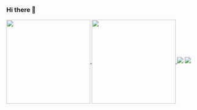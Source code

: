 ### Hi there 👋

<!--
**MatheusHMafra/MatheusHMafra** is a ✨ _special_ ✨ repository because its `README.md` (this file) appears on your GitHub profile.
Here are some ideas to get you started:
- 🔭 I’m currently working on ...
- 🌱 I’m currently learning ...
- 👯 I’m looking to collaborate on ...
- 🤔 I’m looking for help with ...
- 💬 Ask me about ...
- 📫 How to reach me: ...
- 😄 Pronouns: ...
- ⚡ Fun fact: ...
-->
<div>
  <a href="https://github.com/MatheusHMafra">
     <img height="220em" align="center" src="https://github-readme-stats.vercel.app/api?username=matheushmafra&show_icons=true&theme=tokyonight&count_private=true"/>
  </a>
  <a href="https://github.com/MatheusHMafra">
     <img height="220em" align="center" src="https://github-readme-stats.vercel.app/api/top-langs/?username=matheushmafra&langs_count=16&theme=tokyonight"/>
  </a>
  <img src="https://github-readme-stats.vercel.app/api/pin/?username=MatheusHMafra&repo=Portfolio&show_owner=true&theme=tokyonight&hide_border=true">
  <img src="https://github-readme-stats.vercel.app/api/pin/?username=MatheusHMafra&repo=siteclima&show_owner=true&theme=tokyonight&hide_border=true">
</div>

